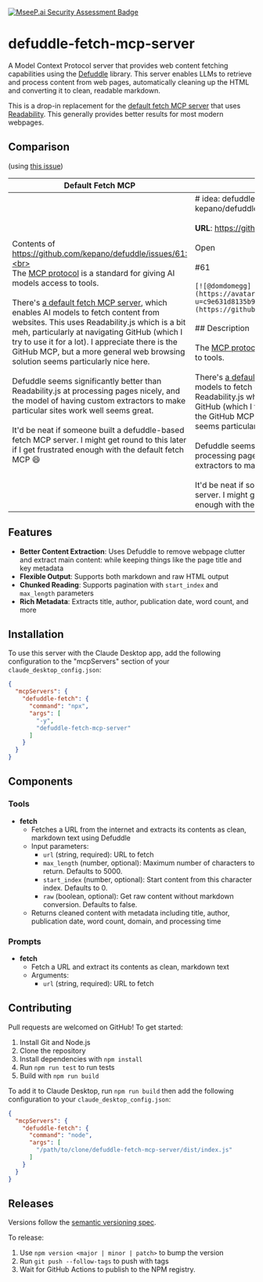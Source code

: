[![MseeP.ai Security Assessment Badge](https://mseep.net/pr/domdomegg-defuddle-fetch-mcp-server-badge.png)](https://mseep.ai/app/domdomegg-defuddle-fetch-mcp-server)

# defuddle-fetch-mcp-server

A Model Context Protocol server that provides web content fetching capabilities using the [Defuddle](https://github.com/kepano/defuddle) library. This server enables LLMs to retrieve and process content from web pages, automatically cleaning up the HTML and converting it to clean, readable markdown.

This is a drop-in replacement for the [default fetch MCP server](https://github.com/modelcontextprotocol/servers/tree/main/src/fetch) that uses [Readability](https://github.com/mozilla/readability). This generally provides better results for most modern webpages.

## Comparison

(using [this issue](https://github.com/kepano/defuddle/issues/61))

| Default Fetch MCP | Defuddle Fetch MCP |
| --- | --- |
| Contents of https://github.com/kepano/defuddle/issues/61:<br><br>The [MCP protocol](https://modelcontextprotocol.io/introduction) is a standard for giving AI models access to tools.<br><br>There's [a default fetch MCP server](https://github.com/modelcontextprotocol/servers/tree/main/src/fetch), which enables AI models to fetch content from websites. This uses Readability.js which is a bit meh, particularly at navigating GitHub (which I try to use it for a lot). I appreciate there is the GitHub MCP, but a more general web browsing solution seems particularly nice here.<br><br>Defuddle seems significantly better than Readability.js at processing pages nicely, and the model of having custom extractors to make particular sites work well seems great.<br><br>It'd be neat if someone built a defuddle-based fetch MCP server. I might get round to this later if I get frustrated enough with the default fetch MCP 😄 | # idea: defuddle-based fetch MCP server · Issue #61 · kepano/defuddle<br><br>**URL**: https://github.com/kepano/defuddle/issues/61<br><br>Open<br><br>#61<br><br>`[![@domdomegg](https://avatars.githubusercontent.com/u/4953590?u=c9e631d8135b93c7631d88f2e4bcb6b95e000264&v=4&size=80)](https://github.com/domdomegg)`<br><br>## Description<br><br>The [MCP protocol](https://modelcontextprotocol.io/introduction) is a standard for giving AI models access to tools.<br><br>There's [a default fetch MCP server](https://github.com/modelcontextprotocol/servers/tree/main/src/fetch), which enables AI models to fetch content from websites. This uses Readability.js which is a bit meh, particularly at navigating GitHub (which I try to use it for a lot). I appreciate there is the GitHub MCP, but a more general web browsing solution seems particularly nice here.<br><br>Defuddle seems significantly better than Readability.js at processing pages nicely, and the model of having custom extractors to make particular sites work well seems great.<br><br>It'd be neat if someone built a defuddle-based fetch MCP server. I might get round to this later if I get frustrated enough with the default fetch MCP 😄 |

## Features

- **Better Content Extraction**: Uses Defuddle to remove webpage clutter and extract main content: while keeping things like the page title and key metadata
- **Flexible Output**: Supports both markdown and raw HTML output
- **Chunked Reading**: Supports pagination with `start_index` and `max_length` parameters
- **Rich Metadata**: Extracts title, author, publication date, word count, and more

## Installation

To use this server with the Claude Desktop app, add the following configuration to the "mcpServers" section of your `claude_desktop_config.json`:

```json
{
  "mcpServers": {
    "defuddle-fetch": {
      "command": "npx",
      "args": [
        "-y",
        "defuddle-fetch-mcp-server"
      ]
    }
  }
}
```

## Components

### Tools

- **fetch**
  - Fetches a URL from the internet and extracts its contents as clean, markdown text using Defuddle
  - Input parameters:
    - `url` (string, required): URL to fetch
    - `max_length` (number, optional): Maximum number of characters to return. Defaults to 5000.
    - `start_index` (number, optional): Start content from this character index. Defaults to 0.
    - `raw` (boolean, optional): Get raw content without markdown conversion. Defaults to false.
  - Returns cleaned content with metadata including title, author, publication date, word count, domain, and processing time

### Prompts

- **fetch**
  - Fetch a URL and extract its contents as clean, markdown text
  - Arguments:
    - `url` (string, required): URL to fetch

## Contributing

Pull requests are welcomed on GitHub! To get started:

1. Install Git and Node.js
2. Clone the repository
3. Install dependencies with `npm install`
4. Run `npm run test` to run tests
5. Build with `npm run build`

To add it to Claude Desktop, run `npm run build` then add the following configuration to your `claude_desktop_config.json`:

```json
{
  "mcpServers": {
    "defuddle-fetch": {
      "command": "node",
      "args": [
        "/path/to/clone/defuddle-fetch-mcp-server/dist/index.js"
      ]
    }
  }
}
```

## Releases

Versions follow the [semantic versioning spec](https://semver.org/).

To release:

1. Use `npm version <major | minor | patch>` to bump the version
2. Run `git push --follow-tags` to push with tags
3. Wait for GitHub Actions to publish to the NPM registry.
